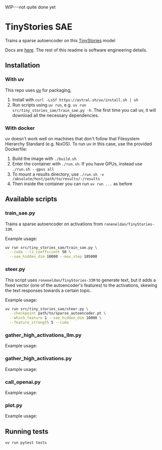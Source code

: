 WIP---not quite done yet

# TinyStories SAE
Trains a sparse autoencoder on this [TinyStories](https://huggingface.co/roneneldan/TinyStories-33M) model 

Docs are [here](https://sae.ehrenborg.dev/).
The rest of this readme is software engineering details.


## Installation

### With uv
This repo uses [uv](https://github.com/astral-sh/uv) for packaging, 
1. Install with `curl -LsSf https://astral.sh/uv/install.sh | sh`
2. Run scripts using `uv run`, e.g. `uv run src/tiny_stories_sae/train_sae.py -h`.
   The first time you call uv, it will download all the necessary dependencies.

### With docker
uv doesn't work well on machines that don't follow that Filesystem Hierarchy Standard (e.g. NixOS).
To run uv in this case, use the provided Dockerfile:

1. Build the image with `./build.sh`
2. Enter the container with `./run.sh`. If you have GPUs, instead use `./run.sh --gpus all`
3. To mount a results directory, use `./run.sh -v /absolute/host/path/to/results/:/results`
4. Then inside the container you can run `uv run ...` as before

## Available scripts
### train_sae.py

Trains a sparse autoencoder
on activations from `roneneldan/TinyStories-33M`.

Example usage:
``` bash
uv run src/tiny_stories_sae/train_sae.py \
  --cuda --l1_coefficient 50 \
  --sae_hidden_dim 10000 --max_step 105000
```


### steer.py


This script uses `roneneldan/TinyStories-33M` to generate text,
but it adds a fixed vector (one of the autoencoder's features)
to the activations,
skewing the text responses towards a certain topic.


Example usage:
``` bash
uv run src/tiny_stories_sae/steer.py \
  --checkpoint path/to/sparse_autoencoder.pt \
  --which_feature 1 --sae_hidden_dim 10000 \
  --feature_strength 5 --cuda
```



### gather_high_activations_llm.py
Example usage:
### gather_high_activations.py
Example usage:
### call_openai.py
Example usage:
### plot.py
Example usage:


## Running tests
`uv run pytest tests`
